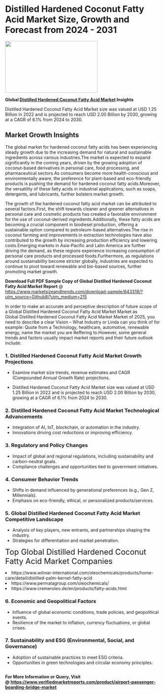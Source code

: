 <H1>Distilled Hardened Coconut Fatty Acid Market Size, Growth and Forecast from 2024 - 2031</H1><img class="aligncenter size-medium wp-image-584254" src="https://thirdeyenews.in/wp-content/uploads/2024/09/Global-Market-Research-300x168.jpeg" alt="" width="300" height="168" /><p><strong>Global&nbsp;<a href="https://www.marketsizeandtrends.com/download-sample/643318/?utm_source=Github8j?utm_medium=215">Distilled Hardened Coconut Fatty Acid Market</a> Insights</strong></p><p>Distilled Hardened Coconut Fatty Acid Market size was valued at USD 1.25 Billion in 2022 and is projected to reach USD 2.00 Billion by 2030, growing at a CAGR of 6.1% from 2024 to 2030.</p><p><h2>Market Growth Insights</h2> <p>The global market for hardened coconut fatty acids has been experiencing steady growth due to the increasing demand for natural and sustainable ingredients across various industries.The market is expected to expand significantly in the coming years, driven by the growing adoption of coconut-based derivatives in personal care, food processing, and pharmaceutical sectors.As consumers become more health-conscious and environmentally aware, the preference for plant-based and eco-friendly products is pushing the demand for hardened coconut fatty acids.Moreover, the versatility of these fatty acids in industrial applications, such as soaps, detergents, and lubricants, further bolsters market growth.</p> <p>The growth of the hardened coconut fatty acid market can be attributed to several factors.First, the shift towards cleaner and greener alternatives in personal care and cosmetic products has created a favorable environment for the use of coconut-derived ingredients.Additionally, these fatty acids are becoming a crucial component in biodiesel production, offering a sustainable option compared to petroleum-based alternatives.The rise in coconut farming and improvements in extraction technologies have also contributed to the growth by increasing production efficiency and lowering costs.Emerging markets in Asia-Pacific and Latin America are further driving the demand, as these regions experience increasing consumption of personal care products and processed foods.Furthermore, as regulations around sustainability become stricter globally, industries are expected to continue to pivot toward renewable and bio-based sources, further promoting market growth.<p><span class=""><strong>Download Full PDF Sample Copy of Global Distilled Hardened Coconut Fatty Acid Market Report</strong> @ <a href="https://www.marketsizeandtrends.com/download-sample/643318/?utm_source=Github8j?utm_medium=215" target="_blank">https://www.marketsizeandtrends.com/download-sample/643318/?utm_source=Github8j?utm_medium=215</a></span></p><p>In order to make an accurate and perceptive description of future scope of a Global&nbsp;Distilled Hardened Coconut Fatty Acid Market Market as Global&nbsp;Distilled Hardened Coconut Fatty Acid Market Market of 2025, you need to describe a clear Vision &ndash; What Industry or Linda can you think of for example: Quote from a Technology, healthcare, automotive, renewable energy, name the market you are Reffering to.However, some general trends and factors usually impact market reports and their future outlook include:</p><h3>1.&nbsp;<strong>Distilled Hardened Coconut Fatty Acid Market Growth Projections</strong></h3><ul><li>Examine market size trends, revenue estimates and CAGR (Compounded Annual Growth Rate) projections.</li><li><p>Distilled Hardened Coconut Fatty Acid Market size was valued at USD 1.25 Billion in 2022 and is projected to reach USD 2.00 Billion by 2030, growing at a CAGR of 6.1% from 2024 to 2030.</p></li></ul><h3>2.&nbsp;<strong>Distilled Hardened Coconut Fatty Acid Market Technological Advancements</strong></h3><ul><li>Integration of AI, IoT, blockchain, or automation in the industry.</li><li>Innovations driving cost reductions or improving efficiency.</li></ul><h3>3.&nbsp;<strong>Regulatory and Policy Changes</strong></h3><ul><li>Impact of global and regional regulations, including sustainability and carbon-neutral goals.</li><li>Compliance challenges and opportunities tied to government initiatives.</li></ul><h3>4.&nbsp;<strong>Consumer Behavior Trends</strong></h3><ul><li>Shifts in demand influenced by generational preferences (e.g., Gen Z, Millennials).</li><li>Emphasis on eco-friendly, ethical, or personalized products/services.</li></ul><h3>5.&nbsp;<strong>Global Distilled Hardened Coconut Fatty Acid Market Competitive Landscape</strong></h3><ul><li>Analysis of key players, new entrants, and partnerships shaping the industry.</li><li>Strategies for differentiation and market penetration.</li></ul><p data-pm-slice="1 1 []"><span style="color: inherit; font-family: inherit; font-size: 25px;">Top Global Distilled Hardened Coconut Fatty Acid Market Companies</span></p><div class="" data-test-id=""><p><li>https://www.wilmar-international.com/oleochemicals/products/home-care/detail/distilled-palm-kernel-fatty-acid</li><li> https://www.permatagroup.com/oleochemicals/</li><li> https://www.cremeroleo.de/en/products/fatty-acids.html</li></p></div><h3>6.&nbsp;<strong>Economic and Geopolitical Factors</strong></h3><ul><li>Influence of global economic conditions, trade policies, and geopolitical events.</li><li>Resilience of the market to inflation, currency fluctuations, or global crises.</li></ul><h3>7.&nbsp;<strong>Sustainability and ESG (Environmental, Social, and Governance)</strong></h3><ul><li>Adoption of sustainable practices to meet ESG criteria.</li><li>Opportunities in green technologies and circular economy principles.</li></ul><h2><strong style="font-size: 14px;">For More Information or Query, Visit @&nbsp;</strong><a style="background-color: #ffffff; font-size: 14px;" href="https://www.marketsizeandtrends.com/report/distilled-hardened-coconut-fatty-acid-market/" target="_blank">https://www.verifiedmarketreports.com/product/airport-passenger-boarding-bridge-market</a></h2>